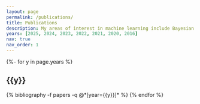 ```yaml
---
layout: page
permalink: /publications/
title: Publications
description: My areas of interest in machine learning include Bayesian deep learning, deep probabilitic models and their applications.
years: [2025, 2024, 2023, 2022, 2021, 2020, 2016]
nav: true
nav_order: 1
---
```

<!-- _pages/publications.md -->
<div class="publications">

{%- for y in page.years %}
  <h2 class="year">{{y}}</h2>
  {% bibliography -f papers -q @*[year={{y}}]* %}
{% endfor %}

</div>
